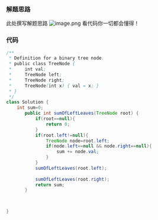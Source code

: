 ### 解题思路
此处撰写解题思路
![image.png](https://pic.leetcode-cn.com/1613306268-eqGsFQ-image.png)
看代码你一切都会懂得！
### 代码

```java
/**
 * Definition for a binary tree node.
 * public class TreeNode {
 *     int val;
 *     TreeNode left;
 *     TreeNode right;
 *     TreeNode(int x) { val = x; }
 * }
 */
class Solution {
    int sum=0;
       public int sumOfLeftLeaves(TreeNode root) {
           if(root==null){
               return 0;
           }
           if(root.left!=null){
               TreeNode node=root.left;
               if(node.left==null && node.right==null){
                   sum += node.val;
               }
           }
           sumOfLeftLeaves(root.left);
           
           sumOfLeftLeaves(root.right);
           return sum;
       }
   


}
```